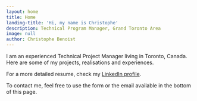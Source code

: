 ```yaml
---
layout: home
title: Home
landing-title: 'Hi, my name is Christophe'
description: Technical Program Manager, Grand Toronto Area
image: null
author: Christophe Benoist
---
```


I am an experienced Technical Project Manager living in Toronto, Canada. Here are some of my projects, realisations and experiences.

For a more detailed resume, check my <a href="https://www.linkedin.com/in/christophebenoist/" target="_blank">LinkedIn profile</a>.

To contact me, feel free to use the form or the email available in the bottom of this page.